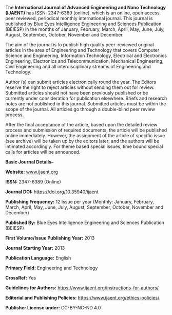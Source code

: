 The **International Journal of Advanced Engineering and Nano Technology (IJAENT)** has ISSN: 2347-6389 (online), which is an online, open access, peer reviewed, periodical monthly international journal. This journal is published by Blue Eyes Intelligence Engineering and Sciences Publication (BEIESP) in the months of January, February, March, April, May, June, July, August, September, October, November and December.

The aim of the journal is to publish high quality peer–reviewed original articles in the area of Engineering and Technology that covers Computer Science and Engineering, Information Technology, Electrical and Electronics Engineering, Electronics and Telecommunication, Mechanical Engineering, Civil Engineering and all interdisciplinary streams of Engineering and Technology.

Author (s) can submit articles electronically round the year. The Editors reserve the right to reject articles without sending them out for review. Submitted articles should not have been previously published or be currently under consideration for publication elsewhere. Briefs and research notes are not published in this journal. Submitted articles must be within the scope of the journal. All articles go through a double-blind peer review process. 

After the final acceptance of the article, based upon the detailed review process and submission of required documents, the article will be published online immediately. However, the assignment of the article of specific issue (see archive) will be taken up by the editors later; and the authors will be intimated accordingly. For theme based special issues, time bound special calls for articles will be announced. 

**Basic Journal Details–**

**Website:** www.ijaent.org

**ISSN:** 2347-6389 (Online)

**Journal DOI:** https://doi.org/10.35940/ijaent

**Publishing Frequency:** 12 Issue per year (Monthly: January, February, March, April, May, June, July, August, September, October, November and December)

**Published By:** Blue Eyes Intelligence Engineering and Sciences Publication (BEIESP)

**First Volume/Issue Publishing Year:** 2013

**Journal Starting Year:** 2013

**Publication Language:** English

**Primary Field:** Engineering and Technology

**CrossRef:** Yes

**Guidelines for Authors:** https://www.ijaent.org/instructions-for-authors/

**Editorial and Publishing Policies:** https://www.ijaent.org/ethics-policies/

**Publisher License under:** CC-BY-NC-ND 4.0
